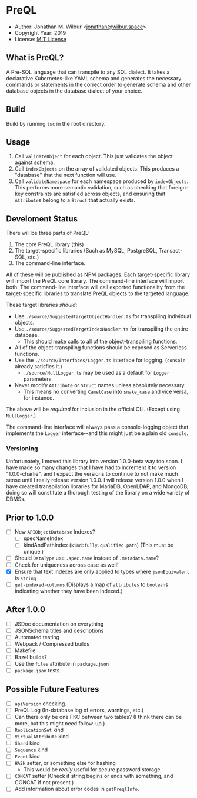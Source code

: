 # PreQL

* Author: Jonathan M. Wilbur <[jonathan@wilbur.space](mailto:jonathan@wilbur.space)>
* Copyright Year: 2019
* License: [MIT License](https://mit-license.org/)

## What is PreQL?

A Pre-SQL language that can transpile to any SQL dialect. It takes a declarative
Kubernetes-like YAML schema and generates the necessary commands or statements
in the correct order to generate schema and other database objects in the
database dialect of your choice.

## Build

Build by running `tsc` in the root directory.

## Usage

1.  Call `validateObject` for each object. This just validates the object against schema.
2.  Call `indexObjects` on the array of validated objects. This produces a
    "database" that the next function will use.
3.  Call `validateNamespace` for each namespace produced by `indexObjects`.
    This performs more semantic validation, such as checking that foreign-key
    constraints are satisfied across objects, and ensuring that `Attribute`s
    belong to a `Struct` that actually exists.

## Develoment Status

There will be three parts of PreQL:

1. The core PreQL library (this)
2. The target-specific libraries (Such as MySQL, PostgreSQL, Transact-SQL, etc.)
3. The command-line interface.

All of these will be published as NPM packages. Each target-specific library will
import the PreQL core library. The command-line interface will import both. The
command-line interface will call exported functionality from the target-specific
libraries to translate PreQL objects to the targeted language.

These target libraries _should_:

- Use `./source/SuggestedTargetObjectHandler.ts` for transpiling individual objects.
- Use `./source/SuggestedTargetIndexHandler.ts` for transpiling the entire database.
  - This should make calls to all of the object-transpiling functions.
- All of the object-transpiling functions should be exposed as Serverless functions.
- Use the `./source/Interfaces/Logger.ts` interface for logging. (`console` already satisfies it.)
  - `./source/NullLogger.ts` may be used as a default for `Logger` parameters.
- Never modify `Attribute` or `Struct` names unless absolutely necessary.
  - This means no converting `CamelCase` into `snake_case` and vice versa, for instance.

The above will be _required_ for inclusion in the official CLI. (Except using `NullLogger`.)

The command-line interface will always pass a console-logging object that
implements the `Logger` interface--and this might just be a plain old `console`.

### Versioning

Unfortunately, I moved this library into version 1.0.0-beta way too soon. I
have made so many changes that I have had to increment it to version
"1.0.0-charlie", and I expect the versions to continue to not make much sense
until I really release version 1.0.0. I will release version 1.0.0 when I have
created transpilation libraries for MariaDB, OpenLDAP, and MongoDB; doing so
will constitute a thorough testing of the library on a wide variety of DBMSs.

## Prior to 1.0.0

- [ ] New `APIObjectDatabase` Indexes?
  - [ ] specNameIndex
  - [ ] kindAndPathIndex (`kind:fully.qualified.path`) (This must be unique.)
- [ ] Should `DataType` use `.spec.name` instead of `.metadata.name`?
- [ ] Check for uniqueness across case as well!
- [x] Ensure that text indexes are only applied to types where `jsonEquivalent` is `string`
- [ ] `get-indexed-columns` (Displays a map of `attributes` to `boolean`s indicating whether they have been indexed.)

## After 1.0.0

- [ ] JSDoc documentation on everything
- [ ] JSONSchema titles and descriptions
- [ ] Automated testing
- [ ] Webpack / Compressed builds
- [ ] Makefile
- [ ] Bazel builds?
- [ ] Use the `files` attribute in `package.json`
- [ ] `package.json` tests

## Possible Future Features

- [ ] `apiVersion` checking.
- [ ] PreQL Log (In-database log of errors, warnings, etc.)
- [ ] Can there only be one FKC between two tables? (I think there can be more, but this might need follow-up.)
- [ ] `ReplicationSet` kind
- [ ] `VirtualAttribute` kind
- [ ] `Shard` kind
- [ ] `Sequence` kind
- [ ] `Event` kind
- [ ] `HASH` setter, or something else for hashing
  - This would be _really_ useful for secure password storage.
- [ ] `CONCAT` setter (Check if string begins or ends with something, and CONCAT if not present.)
- [ ] Add information about error codes in `getPreqlInfo`.